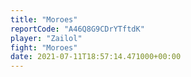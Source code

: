 ```yaml
---
title: "Moroes"
reportCode: "A46Q8G9CDrYTftdK"
player: "Zailol"
fight: "Moroes"
date: 2021-07-11T18:57:14.471000+00:00
---
```

